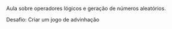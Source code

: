 Aula sobre operadores lógicos e geração de números aleatórios.


Desafio:
    Criar um jogo de advinhação